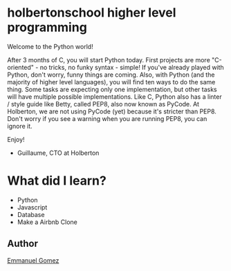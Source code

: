 # holbertonschool higher level programming 

Welcome to the Python world!

After 3 months of C, you will start Python today. First projects are more "C-oriented" - no tricks, no funky syntax - simple! If you've already played with Python, don't worry, funny things are coming. Also, with Python (and the majority of higher level languages), you will find ten ways to do the same thing. Some tasks are expecting only one implementation, but other tasks will have multiple possible implementations. Like C, Python also has a linter / style guide like Betty, called PEP8, also now known as PyCode. At Holberton, we are not using PyCode (yet) because it's stricter than PEP8. Don't worry if you see a warning when you are running PEP8, you can ignore it.

Enjoy!

-   Guillaume, CTO at Holberton


# What did I learn?

- Python
- Javascript
- Database
- Make a Airbnb Clone

## Author
[Emmanuel Gomez](http://www.gomez5sh.co) 

